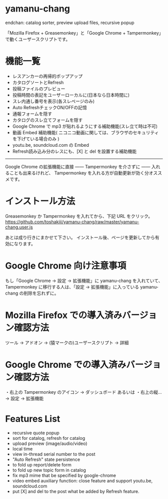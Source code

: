 # yamanu-chang
endchan: catalog sorter, preview upload files, recursive popup

「Mozilla Firefox + Greasemonkey」と「Google Chrome + Tampermonkey」で動くユーザースクリプトです。

# 機能一覧
- レスアンカーの再帰的ポップアップ
- カタログソートとRefresh
- 投稿ファイルのプレビュー
- 投稿時間の表記をユーザーローカルに(日本なら日本時間に)
- スレ内通し番号を表示(各スレページのみ)
- Auto RefreshチェックON/OFFの記憶
- 通報フォームを隠す
- カタログのスレ立てフォームを隠す
- Google Chrome で mp3 が貼れるようにする補助機能(スレ立て時は不可)
- 動画 Embed 補助機能( ニコニコ動画に関しては、ブラウザのセキュリティを下げている場合のみ )
- youtu.be, soundcloud.com の Embed
- Refresh読み込み分のレスにも、[X] と del を設置する補助機能

***

Google Chrome の拡張機能に直接 —— Tampermonkey を介さずに —— 入れることも出来るけれど、
Tampermonkey を入れる方が自動更新が効く分オススメです。

# インストール方法
Greasemonkey か Tampermonkey を入れてから、下記 URL をクリック。
https://github.com/toshakiii/yamanu-chang/raw/master/yamanu-chang.user.js

あとは成り行きにまかせて下さい。
インストール後、ページを更新してから有効になります。

# Google Chrome 向け注意事項
もし「Google Chrome → 設定 → 拡張機能」に yamanu-chang を入れていて、
Tampermonkey に移行する人は、「設定 → 拡張機能」に入っている yamanu-chang の削除を忘れずに。

# Mozilla Firefox での導入済みバージョン確認方法
ツール → アドオン → (猿マークの)ユーザースクリプト → 詳細

# Google Chrome での導入済みバージョン確認方法
・右上の Tampermonkey のアイコン → ダッシュボード
あるいは
・右上の縦… → 設定 → 拡張機能

# Features List
- recursive quote popup
- sort for catalog, refresh for catalog
- upload preview (image/audio/video)
- local time
- view in-thread serial number to the post
- "Auto Refresh" state persistence
- to fold up report/delete form
- to fold up new topic form in catalog
- fix mp3 mime that be specified by google-chrome
- video embed auxiliary function: close feature and support youtu.be, soundcloud.com
- put [X] and del to the post what be added by Refresh feature.
